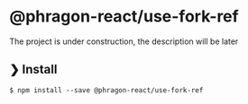 # @phragon-react/use-fork-ref

The project is under construction, the description will be later

## ❯ Install

```
$ npm install --save @phragon-react/use-fork-ref
```
